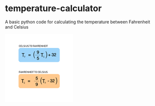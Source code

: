 # temperature-calculator
A basic python code for calculating the temperature between Fahrenheit and Celsius

![This is the formula that I used in my code](image.png)
